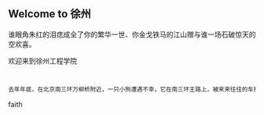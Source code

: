 ## Welcome to 徐州

谁眼角朱红的泪痣成全了你的繁华一世、你金戈铁马的江山赠与谁一场石破惊天的空欢喜。



欢迎来到徐州工程学院
```markdown


去年年底，在北京南三环万柳桥附近，一只小狗遭遇不幸，它在南三环主路上，被来来往往的车撞死的。但是谁也没有想到，它旁边的三个同伴，居然不顾正是高峰的滚滚车流，忠实的守护着死去的小狗，舍不得将它丢弃。过往的司机都惊呆了，本来匆忙赶路的车，开过小狗身边时都纷纷绕行，或者干脆停车。交通为之堵塞。两辆车因为躲避小狗而追尾。平时在路上遇到堵车，所有的人都心急，谁都想快点走，互相挤来挤去要是刮着一点蹭着一点，吵架是不可避免的。但是，那一天，所有人都不埋怨，也没有彼此责难。大家看着那三只围在自己死去伙伴身边的小脏狗，心里有的只是感动。想起另外一个故事。在1928年3月，纽约繁忙的百老汇沃尔克大街上，一只叫“小黑人”的母猫阻塞了交通，因为它有5只小猫需要被救护。警察詹姆斯.卡的莫尔拦住了过往的汽车和行人，让“小黑人”把5只小猫一一叼过了马路。有人拍下了这一动人的情景，题名《为小狗让路》。很多时候，我们这些情感复杂的人类常常把爱藏在内心最深处，因为害怕把它拿出来会被讥讽，会被伤害，会不被接受。但是，三只小狗和母猫“小黑人”不懂这些，它们只知道自由地表达自己的悲伤，或者对同类的爱。你可知道，这种爱，最原始，最粗糙，却也最纯净，在这个世界上，任何人都没有资格嘲笑它。而有爱存在的地方，就是天堂吧！

```


faith
